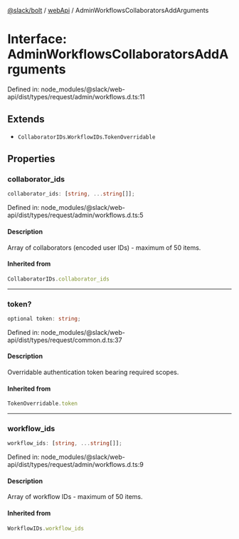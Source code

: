 [@slack/bolt](../../../../index.md) / [webApi](../index.md) / AdminWorkflowsCollaboratorsAddArguments

# Interface: AdminWorkflowsCollaboratorsAddArguments

Defined in: node\_modules/@slack/web-api/dist/types/request/admin/workflows.d.ts:11

## Extends

- `CollaboratorIDs`.`WorkflowIDs`.`TokenOverridable`

## Properties

### collaborator\_ids

```ts
collaborator_ids: [string, ...string[]];
```

Defined in: node\_modules/@slack/web-api/dist/types/request/admin/workflows.d.ts:5

#### Description

Array of collaborators (encoded user IDs) - maximum of 50 items.

#### Inherited from

```ts
CollaboratorIDs.collaborator_ids
```

***

### token?

```ts
optional token: string;
```

Defined in: node\_modules/@slack/web-api/dist/types/request/common.d.ts:37

#### Description

Overridable authentication token bearing required scopes.

#### Inherited from

```ts
TokenOverridable.token
```

***

### workflow\_ids

```ts
workflow_ids: [string, ...string[]];
```

Defined in: node\_modules/@slack/web-api/dist/types/request/admin/workflows.d.ts:9

#### Description

Array of workflow IDs - maximum of 50 items.

#### Inherited from

```ts
WorkflowIDs.workflow_ids
```
